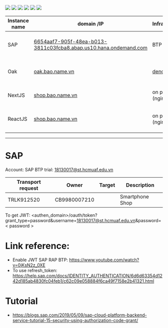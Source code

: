[![](https://img.shields.io/appveyor/build/gruntjs/grunt)](https://github.com/Thanh-Bao/FrontEnd-real-estate-news-website)
[![](https://img.shields.io/cirrus/github/flutter/flutter)](https://github.com/Thanh-Bao/FrontEnd-real-estate-news-website)
[![](https://img.shields.io/badge/tests-100%25-brightgreen)](https://github.com/Thanh-Bao/FrontEnd-real-estate-news-website)
[![](https://img.shields.io/badge/docs-passing-brightgreen)](https://github.com/Thanh-Bao/FrontEnd-real-estate-news-website)
[![](https://img.shields.io/badge/style-plastic-green.svg?longCache=true&style=plastic)](https://github.com/Thanh-Bao/FrontEnd-real-estate-news-website)
[![](https://img.shields.io/github/stars/badges/shields.svg?style=social)](https://github.com/Thanh-Bao/FrontEnd-real-estate-news-website)

| Instance name | domain /IP                                                                                                                                   | Infrastructur                  |                                            | Note                        |
| ------------- | -------------------------------------------------------------------------------------------------------------------------------------------- | ------------------------------ | ------------------------------------------ | --------------------------- |
| SAP           | [6654aaf7-905f-48ea-b013-3811c03fcba8.abap.us10.hana.ondemand.com](https://6654aaf7-905f-48ea-b013-3811c03fcba8.abap.us10.hana.ondemand.com) | BTP Trial                      |                                            | Domain not contain "_-web_" |
| Oak           | [oak.bao.name.vn](https://oak.bao.name.vn)                                                                                                   | [deno.land](https://deno.land) | Bypass CORS, Authorization (JWT)           |                             |
| NextJS        | [shop.bao.name.vn](https://shop.bao.name.vn)                                                                                                 | on premise (nginx)             | Home page, Product detail.                 |                             |
| ReactJS       | [shop.bao.name.vn](https://shop.bao.name.vn)                                                                                                 | on premise (nginx)             | Profile page, order page, login page, etc. |                             |

---

# SAP

Account: SAP BTP trial: 18130017@st.hcmuaf.edu.vn

| Transport request | Owner        | Target | Description     |
| ----------------- | ------------ | ------ | --------------- |
| TRLK912520        | CB9980007210 |        | Smartphone Shop |

To get JWT: <authen_domain>/oauth/token?grant_type=password&username=18130017@st.hcmuaf.edu.vn&password=< password >

# Link reference:

- Enable JWT SAP RAP BTP: https://www.youtube.com/watch?v=0jKsN2z_0XE
- To use refresh_token: https://help.sap.com/docs/IDENTITY_AUTHENTICATION/6d6d63354d1242d185ab4830fc04feb1/c62c09e058884f6ca49f7158e2b41321.html

# Tutorial

- https://blogs.sap.com/2019/05/09/sap-cloud-platform-backend-service-tutorial-15-security-using-authorization-code-grant/
